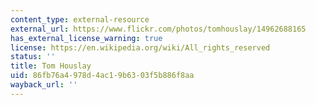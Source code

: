 ```yaml
---
content_type: external-resource
external_url: https://www.flickr.com/photos/tomhouslay/14962688165
has_external_license_warning: true
license: https://en.wikipedia.org/wiki/All_rights_reserved
status: ''
title: Tom Houslay
uid: 86fb76a4-978d-4ac1-9b63-03f5b886f8aa
wayback_url: ''
---
```

